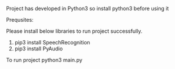 Project has developed in Python3 so install python3 before using it

Prequsites:

Please install below libraries to run project successfully.
1. pip3 install SpeechRecognition
2. pip3 install PyAudio


To run project
python3 main.py